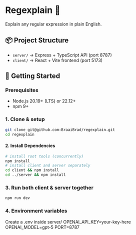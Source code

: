 # Regexplain 🎯

Explain any regular expression in plain English.

## 📦 Project Structure
- `server/` → Express + TypeScript API (port 8787)
- `client/` → React + Vite frontend (port 5173)

## 🚀 Getting Started

### Prerequisites
- Node.js 20.19+ (LTS) or 22.12+
- npm 9+

### 1. Clone & setup
```bash
git clone git@github.com:BraaiBrad/regexplain.git
cd regexplain 
```
#### 2. Install Dependencies
```bash 
# install root tools (concurrently)
npm install
# install client and server separately
cd client && npm install
cd ../server && npm install
```
### 3. Run both client & server together 
```bash
npm run dev
```
### 4. Environment variables
Create a .env inside server/
OPENAI_API_KEY=your-key-here
OPENAI_MODEL=gpt-5
PORT=8787
